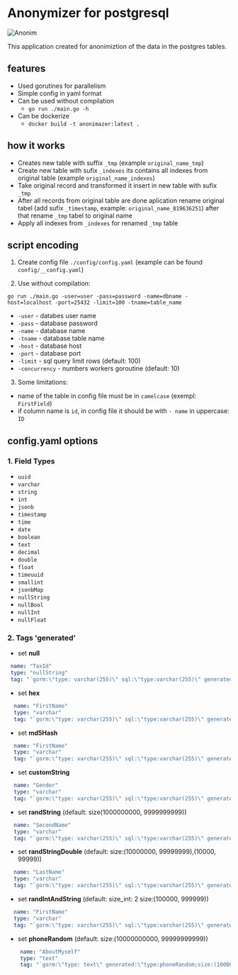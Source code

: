 # Anonymizer for postgresql

![Anonim](https://ic.pics.livejournal.com/hannibal_md/26923335/87805/87805_600.png)

This application created for anonimiztion of the data in the postgres tables.

## features

- Used gorutines for parallelism
- Simple config in yaml format
- Can be used without compilation
  - `go run ./main.go -h`
- Can be dockerize
  - `docker build -t anonimazer:latest .`

## how it works

- Creates new table with suffix `_tmp` (example `original_name_tmp`)
- Create new table with sufix `_indexes` its contains all indexes from original table (example `original_name_indexes`)
- Take original record and transformed it insert in new table with sufix `_tmp`
- After all records from original table are done aplication rename original tabel (add sufix `_timestamp`, example: `original_name_819636251`) after that rename `_tmp` tabel to original name
- Apply all indexes from `_indexes` for renamed `_tmp` table

## script encoding

1. Create config file `./config/config.yaml` (example can be found `config/__config.yaml`)

2. Use without compilation:

```shell
go run ./main.go -user=user -pass=password -name=dbname -host=localhost -port=25432 -limit=100 -tname=table_name
```

- `-user` - databes user name
- `-pass` - database password
- `-name` - database name
- `-tname` - database table name
- `-host` - database host
- `-port` - database port
- `-limit` - sql query limit rows (default: 100)
- `-concurrency` - numbers workers goroutine (default: 10)

3. Some limitations:

- name of the table in config file must be in `camelcase` (exempl: `FirstField`)
- if column name is `id`, in config file it should be with `- name` in uppercase: `ID`

## config.yaml options

### 1. Field Types

- `uuid`
- `varchar`
- `string`
- `int`
- `jsonb`
- `timestamp`
- `time`
- `date`
- `boolean`
- `text`
- `decimal`
- `double`
- `float`
- `timeuuid`
- `smallint`
- `jsonbMap`
- `nullString`
- `nullBool`
- `nullInt`
- `nullFloat`

### 2. Tags 'generated'

- set **null**

 ```yaml
  name: "TaxId"
  type: "nullString"
  tag: "`gorm:\"type: varchar(255)\" sql:\"type:varchar(255)\" generated:\"type:null\"`"
```

- set **hex**

```yaml
  name: "FirstName"
  type: "varchar"
  tag: "`gorm:\"type: varchar(255)\" sql:\"type:varchar(255)\" generated:\"type:hex\"`"
```

- set **md5Hash**

```yaml
  name: "FirstName"
  type: "varchar"
  tag: "`gorm:\"type: varchar(255)\" sql:\"type:varchar(255)\" generated:\"type:md5Hash\"`"
```

- set **customString**

```yaml
  name: "Gender"
  type: "varchar"
  tag: "`gorm:\"type: varchar(255)\" sql:\"type:varchar(255)\" generated:\"type:customString;value:GenderTest\"`"
```

- set **randString** (default: size(1000000000, 9999999999))

```yaml
  name: "SecondName"
  type: "varchar"
  tag: "`gorm:\"type: varchar(255)\" sql:\"type:varchar(255)\" generated:\"type:randString;size:(1000000000, 9999999999)\"`"
```

- set **randStringDouble** (default: size:(10000000, 99999999),(10000, 99999))

```yaml
  name: "LastName"
  type: "varchar"
  tag: "`gorm:\"type: varchar(255)\" sql:\"type:varchar(255)\" generated:\"type:randStringDouble;size:(10000000, 99999999),(10000, 99999)\"`"
```

- set **randIntAndString** (default: size_int: 2 size:(100000, 999999))

```yaml
  name: "FirstName"
  type: "varchar"
  tag: "`gorm:\"type: varchar(255)\" sql:\"type:varchar(255)\" generated:\"type:randIntAndString;size_int: 2;size:(100000, 999999)\"`"
```

- set **phoneRandom** (default: size:(10000000000, 99999999999))

```yaml
    name: "AboutMyself"
    type: "text"
    tag: "`gorm:\"type: text\" generated:\"type:phoneRandom;size:(10000000000, 99999999999)\"`"
```
